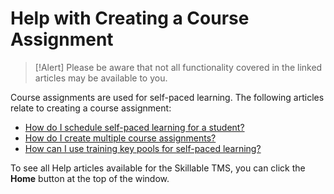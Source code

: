 # Help with Creating a Course Assignment

> [!Alert] Please be aware that not all functionality covered in the linked articles may be available to you.

Course assignments are used for self-paced learning. The following articles relate to creating a course assignment:

- [How do I schedule self-paced learning for a student?](../tms-administrators/self-paced-learning-and-subscriptions/schedule-self-paced-learning.md)
- [How do I create multiple course assignments?](../tms-administrators/self-paced-learning-and-subscriptions/create-multiple-course-assignments.md)
- [How can I use training key pools for self-paced learning?](../tms-administrators/self-paced-learning-and-subscriptions/training-key-pool.md)

To see all Help articles available for the Skillable TMS, you can click the **Home** button at the top of the window.
